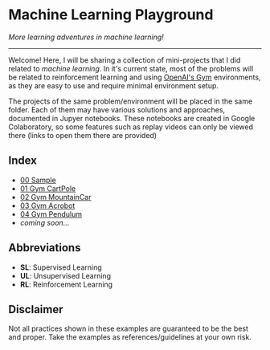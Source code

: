 # Machine Learning Playground

*More learning adventures in machine learning!*

---

Welcome! Here, I will be sharing a collection of mini-projects that I did related to *machine learning*. In it's current state, most of the problems will be related to reinforcement learning and using [OpenAI's Gym](https://gym.openai.com/) environments, as they are easy to use and require minimal environment setup.

The projects of the same problem/environment will be placed in the same folder. Each of them may have various solutions and approaches, documented in Jupyer notebooks. These notebooks are created in Google Colaboratory, so some features such as replay videos can only be viewed there (links to open them there are provided)


## Index

- [00 Sample](00_sample/)
- [01 Gym CartPole](01_gym_cartpole/)
- [02 Gym MountainCar](02_gym_mountaincar/)
- [03 Gym Acrobot](03_gym_acrobot/)
- [04 Gym Pendulum](04_gym_pendulum/)
- *coming soon...*


## Abbreviations
- **SL**: Supervised Learning
- **UL**: Unsupervised Learning
- **RL**: Reinforcement Learning


## Disclaimer
Not all practices shown in these examples are guaranteed to be the best and proper. Take the examples as references/guidelines at your own risk.
